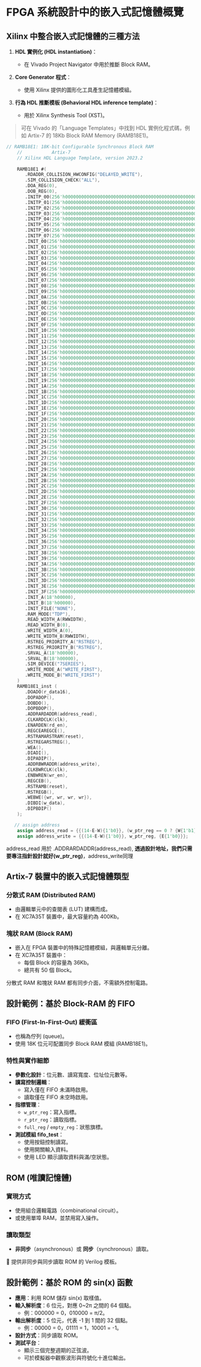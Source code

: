 # FPGA 系統設計中的嵌入式記憶體概覽

## Xilinx 中整合嵌入式記憶體的三種方法

1. **HDL 實例化 (HDL instantiation)**：
   - 在 Vivado Project Navigator 中用於推斷 Block RAM。

2. **Core Generator 程式**：
   - 使用 Xilinx 提供的圖形化工具產生記憶體模組。

3. **行為 HDL 推斷模板 (Behavioral HDL inference template)**：
   - 用於 Xilinx Synthesis Tool (XST)。

> 可在 Vivado 的「Language Templates」中找到 HDL 實例化程式碼，例如 Artix-7 的 18Kb Block RAM Memory (RAMB18E1)。

```Verilog
// RAMB18E1: 18K-bit Configurable Synchronous Block RAM
    //           Artix-7
    // Xilinx HDL Language Template, version 2023.2
 
    RAMB18E1 #(
       .RDADDR_COLLISION_HWCONFIG("DELAYED_WRITE"),
       .SIM_COLLISION_CHECK("ALL"),
       .DOA_REG(0),
       .DOB_REG(0),
       .INITP_00(256'h0000000000000000000000000000000000000000000000000000000000000000),
       .INITP_01(256'h0000000000000000000000000000000000000000000000000000000000000000),
       .INITP_02(256'h0000000000000000000000000000000000000000000000000000000000000000),
       .INITP_03(256'h0000000000000000000000000000000000000000000000000000000000000000),
       .INITP_04(256'h0000000000000000000000000000000000000000000000000000000000000000),
       .INITP_05(256'h0000000000000000000000000000000000000000000000000000000000000000),
       .INITP_06(256'h0000000000000000000000000000000000000000000000000000000000000000),
       .INITP_07(256'h0000000000000000000000000000000000000000000000000000000000000000),
       .INIT_00(256'h0000000000000000000000000000000000000000000000000000000000000000),
       .INIT_01(256'h0000000000000000000000000000000000000000000000000000000000000000),
       .INIT_02(256'h0000000000000000000000000000000000000000000000000000000000000000),
       .INIT_03(256'h0000000000000000000000000000000000000000000000000000000000000000),
       .INIT_04(256'h0000000000000000000000000000000000000000000000000000000000000000),
       .INIT_05(256'h0000000000000000000000000000000000000000000000000000000000000000),
       .INIT_06(256'h0000000000000000000000000000000000000000000000000000000000000000),
       .INIT_07(256'h0000000000000000000000000000000000000000000000000000000000000000),
       .INIT_08(256'h0000000000000000000000000000000000000000000000000000000000000000),
       .INIT_09(256'h0000000000000000000000000000000000000000000000000000000000000000),
       .INIT_0A(256'h0000000000000000000000000000000000000000000000000000000000000000),
       .INIT_0B(256'h0000000000000000000000000000000000000000000000000000000000000000),
       .INIT_0C(256'h0000000000000000000000000000000000000000000000000000000000000000),
       .INIT_0D(256'h0000000000000000000000000000000000000000000000000000000000000000),
       .INIT_0E(256'h0000000000000000000000000000000000000000000000000000000000000000),
       .INIT_0F(256'h0000000000000000000000000000000000000000000000000000000000000000),
       .INIT_10(256'h0000000000000000000000000000000000000000000000000000000000000000),
       .INIT_11(256'h0000000000000000000000000000000000000000000000000000000000000000),
       .INIT_12(256'h0000000000000000000000000000000000000000000000000000000000000000),
       .INIT_13(256'h0000000000000000000000000000000000000000000000000000000000000000),
       .INIT_14(256'h0000000000000000000000000000000000000000000000000000000000000000),
       .INIT_15(256'h0000000000000000000000000000000000000000000000000000000000000000),
       .INIT_16(256'h0000000000000000000000000000000000000000000000000000000000000000),
       .INIT_17(256'h0000000000000000000000000000000000000000000000000000000000000000),
       .INIT_18(256'h0000000000000000000000000000000000000000000000000000000000000000),
       .INIT_19(256'h0000000000000000000000000000000000000000000000000000000000000000),
       .INIT_1A(256'h0000000000000000000000000000000000000000000000000000000000000000),
       .INIT_1B(256'h0000000000000000000000000000000000000000000000000000000000000000),
       .INIT_1C(256'h0000000000000000000000000000000000000000000000000000000000000000),
       .INIT_1D(256'h0000000000000000000000000000000000000000000000000000000000000000),
       .INIT_1E(256'h0000000000000000000000000000000000000000000000000000000000000000),
       .INIT_1F(256'h0000000000000000000000000000000000000000000000000000000000000000),
       .INIT_20(256'h0000000000000000000000000000000000000000000000000000000000000000),
       .INIT_21(256'h0000000000000000000000000000000000000000000000000000000000000000),
       .INIT_22(256'h0000000000000000000000000000000000000000000000000000000000000000),
       .INIT_23(256'h0000000000000000000000000000000000000000000000000000000000000000),
       .INIT_24(256'h0000000000000000000000000000000000000000000000000000000000000000),
       .INIT_25(256'h0000000000000000000000000000000000000000000000000000000000000000),
       .INIT_26(256'h0000000000000000000000000000000000000000000000000000000000000000),
       .INIT_27(256'h0000000000000000000000000000000000000000000000000000000000000000),
       .INIT_28(256'h0000000000000000000000000000000000000000000000000000000000000000),
       .INIT_29(256'h0000000000000000000000000000000000000000000000000000000000000000),
       .INIT_2A(256'h0000000000000000000000000000000000000000000000000000000000000000),
       .INIT_2B(256'h0000000000000000000000000000000000000000000000000000000000000000),
       .INIT_2C(256'h0000000000000000000000000000000000000000000000000000000000000000),
       .INIT_2D(256'h0000000000000000000000000000000000000000000000000000000000000000),
       .INIT_2E(256'h0000000000000000000000000000000000000000000000000000000000000000),
       .INIT_2F(256'h0000000000000000000000000000000000000000000000000000000000000000),
       .INIT_30(256'h0000000000000000000000000000000000000000000000000000000000000000),
       .INIT_31(256'h0000000000000000000000000000000000000000000000000000000000000000),
       .INIT_32(256'h0000000000000000000000000000000000000000000000000000000000000000),
       .INIT_33(256'h0000000000000000000000000000000000000000000000000000000000000000),
       .INIT_34(256'h0000000000000000000000000000000000000000000000000000000000000000),
       .INIT_35(256'h0000000000000000000000000000000000000000000000000000000000000000),
       .INIT_36(256'h0000000000000000000000000000000000000000000000000000000000000000),
       .INIT_37(256'h0000000000000000000000000000000000000000000000000000000000000000),
       .INIT_38(256'h0000000000000000000000000000000000000000000000000000000000000000),
       .INIT_39(256'h0000000000000000000000000000000000000000000000000000000000000000),
       .INIT_3A(256'h0000000000000000000000000000000000000000000000000000000000000000),
       .INIT_3B(256'h0000000000000000000000000000000000000000000000000000000000000000),
       .INIT_3C(256'h0000000000000000000000000000000000000000000000000000000000000000),
       .INIT_3D(256'h0000000000000000000000000000000000000000000000000000000000000000),
       .INIT_3E(256'h0000000000000000000000000000000000000000000000000000000000000000),
       .INIT_3F(256'h0000000000000000000000000000000000000000000000000000000000000000),
       .INIT_A(18'h00000),
       .INIT_B(18'h00000),
       .INIT_FILE("NONE"),
       .RAM_MODE("TDP"),
       .READ_WIDTH_A(RWWIDTH),        
       .READ_WIDTH_B(0),                        
       .WRITE_WIDTH_A(0),                               
       .WRITE_WIDTH_B(RWWIDTH),
       .RSTREG_PRIORITY_A("RSTREG"),
       .RSTREG_PRIORITY_B("RSTREG"),
       .SRVAL_A(18'h00000),
       .SRVAL_B(18'h00000),
       .SIM_DEVICE("7SERIES"),
       .WRITE_MODE_A("WRITE_FIRST"),
       .WRITE_MODE_B("WRITE_FIRST")
    )
    RAMB18E1_inst (
       .DOADO(r_data16),           
       .DOPADOP(),            
       .DOBDO(),             
       .DOPBDOP(),             
       .ADDRARDADDR(address_read),     
       .CLKARDCLK(clk),         
       .ENARDEN(rd_en),            
       .REGCEAREGCE(),     
       .RSTRAMARSTRAM(reset), 
       .RSTREGARSTREG(), 
       .WEA(),                   
       .DIADI(),               
       .DIPADIP(),             
       .ADDRBWRADDR(address_write),     
       .CLKBWRCLK(clk),       
       .ENBWREN(wr_en),        
       .REGCEB(),               
       .RSTRAMB(reset),             
       .RSTREGB(),             
       .WEBWE({wr, wr, wr, wr}),               
       .DIBDI(w_data),                
       .DIPBDIP()              
    );

   // assign address
	assign address_read = {{(14-E-W){1'b0}}, (w_ptr_reg == 0 ? {W{1'b1}} : w_ptr_reg - 1), {E{1'b0}}};
	assign address_write = {{(14-E-W){1'b0}}, w_ptr_reg, {E{1'b0}}}; 

```
address_read 用於 .ADDRARDADDR(address_read), **透過設計地址，我們只需要專注指針設計就好(w_ptr_reg)**，address_write同理


## Artix-7 裝置中的嵌入式記憶體類型

### 分散式 RAM (Distributed RAM)
- 由邏輯單元中的查閱表 (LUT) 建構而成。
- 在 XC7A35T 裝置中，最大容量約為 400Kb。

### 塊狀 RAM (Block RAM)
- 嵌入在 FPGA 裝置中的特殊記憶體模組，與邏輯單元分離。
- 在 XC7A35T 裝置中：
  - 每個 Block 的容量為 36Kb。
  - 總共有 50 個 Block。

分散式 RAM 和塊狀 RAM 都有同步介面，不需額外控制電路。

## 設計範例：基於 Block-RAM 的 FIFO

### FIFO (First-In-First-Out) 緩衝區
- 也稱為佇列 (queue)。
- 使用 18K 位元可配置同步 Block RAM 模組 (RAMB18E1)。

### 特性與實作細節
- **參數化設計**：位元數、讀寫寬度、位址位元數等。
- **讀寫控制邏輯**：
  - 寫入僅在 FIFO 未滿時啟用。
  - 讀取僅在 FIFO 未空時啟用。
- **指標管理**：
  - `w_ptr_reg`：寫入指標。
  - `r_ptr_reg`：讀取指標。
  - `full_reg` / `empty_reg`：狀態旗標。
- **測試模組 fifo_test**：
  - 使用按鈕控制讀寫。
  - 使用開關輸入資料。
  - 使用 LED 顯示讀取資料與滿/空狀態。

## ROM (唯讀記憶體)

### 實現方式
- 使用組合邏輯電路（combinational circuit）。
- 或使用單埠 RAM，並禁用寫入操作。

### 讀取類型
- **非同步**（asynchronous）或 **同步**（synchronous）讀取。

📌 提供非同步與同步讀取 ROM 的 Verilog 模板。

## 設計範例：基於 ROM 的 sin(x) 函數

- **應用**：利用 ROM 儲存 sin(x) 取樣值。
- **輸入解析度**：6 位元，對應 0~2π 之間的 64 個點。
  - 例：000000 = 0，010000 = π/2。
- **輸出解析度**：5 位元，代表 -1 到 1 間的 32 個點。
  - 例：00000 = 0，01111 = 1，10001 = -1。
- **設計方式**：同步讀取 ROM。
- **測試平台**：
  - 顯示三個完整週期的正弦波。
  - 可於模擬器中觀察波形與符號化十進位輸出。

